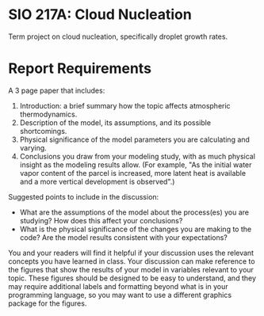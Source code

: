 # SIO 217A: Cloud Nucleation
Term project on cloud nucleation, specifically droplet growth rates.

# Report Requirements
A 3 page paper that includes:

1. Introduction: a brief summary how the topic affects atmospheric thermodynamics.
2. Description of the model, its assumptions, and its possible shortcomings.
3. Physical significance of the model parameters you are calculating and varying.
4. Conclusions you draw from your modeling study, with as much physical insight as the modeling results allow. (For example, "As the initial water vapor content of the parcel is increased, more latent heat is available and a more vertical development is observed".)

Suggested points to include in the discussion:

- What are the assumptions of the model about the process(es) you are studying? How does this affect your conclusions?
- What is the physical significance of the changes you are making to the code? Are the model results consistent with your expectations?

You and your readers will find it helpful if your discussion uses the relevant concepts you have learned in class. Your discussion can make reference to the figures that show the results of your model in variables relevant to your topic. These figures should be designed to be easy to understand, and they may require additional labels and formatting beyond what is in your programming language, so you may want to use a different graphics package for the figures.
